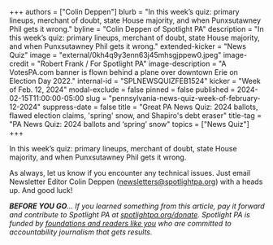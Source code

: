 +++
authors = ["Colin Deppen"]
blurb = "In this week’s quiz: primary lineups, merchant of doubt, state House majority, and when Punxsutawney Phil gets it wrong."
byline = "Colin Deppen of Spotlight PA"
description = "In this week’s quiz: primary lineups, merchant of doubt, state House majority, and when Punxsutawney Phil gets it wrong."
extended-kicker = "News Quiz"
image = "external/0kh4q9y3enn63j45mhsgjppew0.jpeg"
image-credit = "Robert Frank / For Spotlight PA"
image-description = "A VotesPA.com banner is flown behind a plane over downtown Erie on Election Day 2022."
internal-id = "SPLNEWSQUIZFEB1524"
kicker = "Week of Feb. 12, 2024"
modal-exclude = false
pinned = false
published = 2024-02-15T11:00:00-05:00
slug = "pennsylvania-news-quiz-week-of-february-12-2024"
suppress-date = false
title = "Great PA News Quiz: 2024 ballots, flawed election claims, 'spring' snow, and Shapiro's debt eraser"
title-tag = "PA News Quiz: 2024 ballots and ‘spring’ snow"
topics = ["News Quiz"]
+++

In this week’s quiz: primary lineups, merchant of doubt, state House majority, and when Punxsutawney Phil gets it wrong.

<div data-tf-live="01HPMM6DDAZSM7TWPEZMFVP1KX"></div><script src="//embed.typeform.com/next/embed.js"></script>

As always, let us know if you encounter any technical issues. Just email Newsletter Editor Colin Deppen (newsletters@spotlightpa.org) with a heads up. And good luck!

<strong><em>BEFORE YOU GO</em></strong><em>… If you learned something from this article, pay it forward and contribute to Spotlight PA at </em><a href="https://www.spotlightpa.org/donate"><em>spotlightpa.org/donate</em></a><em>. Spotlight PA is funded by </em><a href="https://www.spotlightpa.org/support"><em>foundations and readers like you</em></a><em> who are committed to accountability journalism that gets results.</em>

